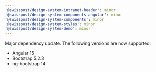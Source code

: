 ```yaml
---
'@swisspost/design-system-intranet-header': minor
'@swisspost/design-system-components-angular': minor
'@swisspost/design-system-components': minor
'@swisspost/design-system-styles': minor
'@swisspost/design-system-demo': minor
---
```


Major dependency update. The following versions are now supported:
  - Angular 15
  - Bootstrap 5.2.3
  - ng-bootstrap 14
